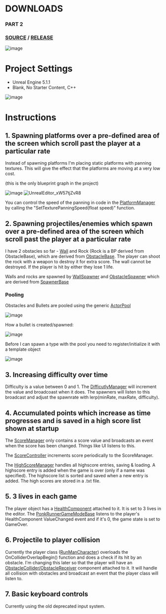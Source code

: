 # DOWNLOADS

### PART 2
### [SOURCE](https://github.com/addeponkeN/endless-runner/archive/refs/tags/part1_release.zip) / [RELEASE](https://github.com/addeponkeN/endless-runner/releases/download/part1_release/EndlessRunner_Part1.zip)

![image](https://user-images.githubusercontent.com/17746816/233847127-0e95d502-e5f6-4ae8-83c8-390e422849b4.png)


# Project Settings
- Unreal Engine 5.1.1
- Blank, No Starter Content, C++

![image](https://user-images.githubusercontent.com/17746816/233835677-4fdd1e05-0189-4275-bd91-4d8db25ff4fe.png)


# Instructions

## 1. Spawning platforms over a pre-defined area of the screen which scroll past the player at a particular rate

Instead of spawning platforms I'm placing static platforms with panning textures. This will give the effect that the platforms are moving at a very low cost.

(this is the only blueprint graph in the project)

![image](https://user-images.githubusercontent.com/17746816/233837671-b53b601b-77fc-48de-a419-3f5924921833.png)
![UnrealEditor_xW57tjZvR8](https://user-images.githubusercontent.com/17746816/233839406-9e097a95-22cb-4480-8c5e-46fb5b425fe2.gif)

You can control the speed of the panning in code in the [PlatformManager](https://github.com/addeponkeN/endless-runner/blob/part1/Source/PonkRunner/PlatformManager.cpp) by calling the "SetTexturePanningSpeed(float speed)" function.





## 2. Spawning projectiles/enemies which spawn over a pre-defined area of the screen which scroll past the player at a particular rate 

I have 2 obstacles so far - [Wall](https://github.com/addeponkeN/endless-runner/blob/part1/Source/PonkRunner/WallObstacle.cpp) and Rock (Rock is a BP derived from ObstacleBase), which are derived from [ObstacleBase](https://github.com/addeponkeN/endless-runner/blob/part1/Source/PonkRunner/ObstacleBase.cpp). The player can shoot the rock with a weapon to destroy it for extra score. The wall cannot be destroyed.
If the player is hit by either they lose 1 life.

Walls and rocks are spawned by [WallSpawner](https://github.com/addeponkeN/endless-runner/blob/part1/Source/PonkRunner/WallSpawner.cpp) and [ObstacleSpawner](https://github.com/addeponkeN/endless-runner/blob/part1/Source/PonkRunner/ObstacleSpawner.cpp) which are derived from [SpawnerBase](https://github.com/addeponkeN/endless-runner/blob/part1/Source/PonkRunner/SpawnerBase.cpp)

### Pooling

Obstacles and Bullets are pooled using the generic [ActorPool](https://github.com/addeponkeN/endless-runner/blob/part1/Source/PonkRunner/ActorPool.h)

![image](https://user-images.githubusercontent.com/17746816/233838267-df87832d-4ede-4e80-b03d-8861615750f5.png)

How a bullet is created/spawned:

![image](https://user-images.githubusercontent.com/17746816/233838763-b2e7374c-6acd-4733-a4a7-1cee58a250b4.png)


Before I can spawn a type with the pool you need to register/initialize it with a template object

![image](https://user-images.githubusercontent.com/17746816/233838969-4ebd1442-1c24-4554-8859-4015d0f4aaf2.png)


## 3. Increasing difficulty over time

Difficulty is a value between 0 and 1. The [DifficutlyManager](https://github.com/addeponkeN/endless-runner/blob/part1/Source/PonkRunner/DifficultyManager.cpp) will increment the value and broadcoast when it does. The spawners will listen to this broadcast and adjust the spawnrate with lerp(minRate, maxRate, difficulty).


## 4. Accumulated points which increase as time progresses and is saved in a high score list shown at startup

The [ScoreManager](https://github.com/addeponkeN/endless-runner/blob/part1/Source/PonkRunner/ScoreManager.cpp) only contains a score value and broadcasts an event when the score has been changed. Things like UI listens to this.

The [ScoreController](https://github.com/addeponkeN/endless-runner/blob/part1/Source/PonkRunner/RunnerScoreController.cpp) increments score periodically to the ScoreManager.

The [HighScoreManager](https://github.com/addeponkeN/endless-runner/blob/part1/Source/PonkRunner/HighScoreManager.cpp) handles all highscore entries, saving & loading. A highscore entry is added when the game is over (only if a name was specified). The highscore list is sorted and saved when a new entry is added.
The high scores are stored in a .txt file.


## 5. 3 lives in each game

The player object has a [HealthComponent](https://github.com/addeponkeN/endless-runner/blob/part1/Source/PonkRunner/HealthComponent.cpp) attached to it.
It is set to 3 lives in the editor. The [PonkRunnerGameModeBase](https://github.com/addeponkeN/endless-runner/blob/part1/Source/PonkRunner/PonkRunnerGameModeBase.cpp) listens to the player's HealthComponent ValueChanged event and if it's 0, the game state is set to GameOver.

## 6. Projectile to player collision

Currently the player class ([RunManCharacter](https://github.com/addeponkeN/endless-runner/blob/part1/Source/PonkRunner/RunManCharacter.cpp)) overloads the OnColliderOverlapBegin() function and does a check if its hit by an obstacle.
I'm changing this later so that the player will have an [ObstacleCollider/ObstacleReceiver](https://github.com/addeponkeN/endless-runner/blob/part1/Source/PonkRunner/ObstacleCollider.cpp) component attached to it. It will handle all collision with obstacles and broadcast an event that the player class will listen to.

## 7. Basic keyboard controls

Currently using the old deprecated input system.


